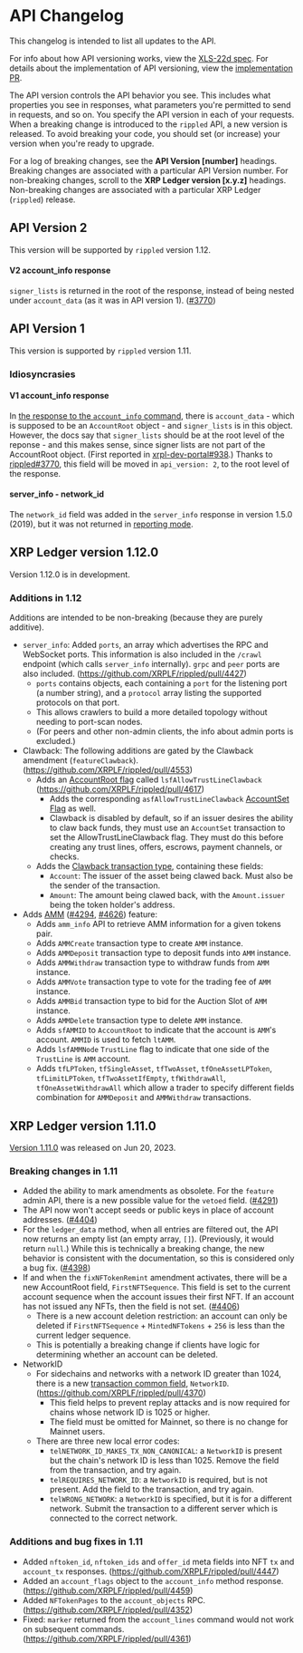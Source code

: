 # API Changelog

This changelog is intended to list all updates to the API.

For info about how API versioning works, view the [XLS-22d spec](https://github.com/XRPLF/XRPL-Standards/discussions/54). For details about the implementation of API versioning, view the [implementation PR](https://github.com/XRPLF/rippled/pull/3155).

The API version controls the API behavior you see. This includes what properties you see in responses, what parameters you're permitted to send in requests, and so on. You specify the API version in each of your requests. When a breaking change is introduced to the `rippled` API, a new version is released. To avoid breaking your code, you should set (or increase) your version when you're ready to upgrade.

For a log of breaking changes, see the **API Version [number]** headings. Breaking changes are associated with a particular API Version number. For non-breaking changes, scroll to the **XRP Ledger version [x.y.z]** headings. Non-breaking changes are associated with a particular XRP Ledger (`rippled`) release.

## API Version 2
This version will be supported by `rippled` version 1.12.

#### V2 account_info response

`signer_lists` is returned in the root of the response, instead of being nested under `account_data` (as it was in API version 1). ([#3770](https://github.com/XRPLF/rippled/pull/3770))

## API Version 1
This version is supported by `rippled` version 1.11.

### Idiosyncrasies

#### V1 account_info response

In [the response to the `account_info` command](https://xrpl.org/account_info.html#response-format), there is `account_data` - which is supposed to be an `AccountRoot` object - and `signer_lists` is in this object. However, the docs say that `signer_lists` should be at the root level of the reponse - and this makes sense, since signer lists are not part of the AccountRoot object. (First reported in [xrpl-dev-portal#938](https://github.com/XRPLF/xrpl-dev-portal/issues/938).) Thanks to [rippled#3770](https://github.com/XRPLF/rippled/pull/3770), this field will be moved in `api_version: 2`, to the root level of the response.

#### server_info - network_id

The `network_id` field was added in the `server_info` response in version 1.5.0 (2019), but it was not returned in [reporting mode](https://xrpl.org/rippled-server-modes.html#reporting-mode).

## XRP Ledger version 1.12.0

Version 1.12.0 is in development.

### Additions in 1.12

Additions are intended to be non-breaking (because they are purely additive).

- `server_info`: Added `ports`, an array which advertises the RPC and WebSocket ports. This information is also included in the `/crawl` endpoint (which calls `server_info` internally). `grpc` and `peer` ports are also included. (https://github.com/XRPLF/rippled/pull/4427)
  - `ports` contains objects, each containing a `port` for the listening port (a number string), and a `protocol` array listing the supported protocols on that port.
  - This allows crawlers to build a more detailed topology without needing to port-scan nodes.
  - (For peers and other non-admin clients, the info about admin ports is excluded.)
- Clawback: The following additions are gated by the Clawback amendment (`featureClawback`). (https://github.com/XRPLF/rippled/pull/4553)
  - Adds an [AccountRoot flag](https://xrpl.org/accountroot.html#accountroot-flags) called `lsfAllowTrustLineClawback` (https://github.com/XRPLF/rippled/pull/4617)
    - Adds the corresponding `asfAllowTrustLineClawback` [AccountSet Flag](https://xrpl.org/accountset.html#accountset-flags) as well.
    - Clawback is disabled by default, so if an issuer desires the ability to claw back funds, they must use an `AccountSet` transaction to set the AllowTrustLineClawback flag. They must do this before creating any trust lines, offers, escrows, payment channels, or checks.
  - Adds the [Clawback transaction type](https://github.com/XRPLF/XRPL-Standards/blob/master/XLS-39d-clawback/README.md#331-clawback-transaction), containing these fields:
    - `Account`: The issuer of the asset being clawed back. Must also be the sender of the transaction.
    - `Amount`: The amount being clawed back, with the `Amount.issuer` being the token holder's address.
- Adds [AMM](https://github.com/XRPLF/XRPL-Standards/discussions/78) ([#4294](https://github.com/XRPLF/rippled/pull/4294), [#4626](https://github.com/XRPLF/rippled/pull/4626)) feature:
    - Adds `amm_info` API to retrieve AMM information for a given tokens pair.
    - Adds `AMMCreate` transaction type to create `AMM` instance.
    - Adds `AMMDeposit` transaction type to deposit funds into `AMM` instance.
    - Adds `AMMWithdraw` transaction type to withdraw funds from `AMM` instance.
    - Adds `AMMVote` transaction type to vote for the trading fee of `AMM` instance.
    - Adds `AMMBid` transaction type to bid for the Auction Slot of `AMM` instance.
    - Adds `AMMDelete` transaction type to delete `AMM` instance.
    - Adds `sfAMMID` to `AccountRoot` to indicate that the account is `AMM`'s account. `AMMID` is used to fetch `ltAMM`.
    - Adds `lsfAMMNode` `TrustLine` flag to indicate that one side of the `TrustLine` is `AMM` account.
    - Adds `tfLPToken`, `tfSingleAsset`, `tfTwoAsset`, `tfOneAssetLPToken`, `tfLimitLPToken`, `tfTwoAssetIfEmpty`,
      `tfWithdrawAll`, `tfOneAssetWithdrawAll` which allow a trader to specify different fields combination 
      for `AMMDeposit` and `AMMWithdraw` transactions.

## XRP Ledger version 1.11.0

[Version 1.11.0](https://github.com/XRPLF/rippled/releases/tag/1.11.0) was released on Jun 20, 2023.

### Breaking changes in 1.11

- Added the ability to mark amendments as obsolete. For the `feature` admin API, there is a new possible value for the `vetoed` field. ([#4291](https://github.com/XRPLF/rippled/pull/4291))
- The API now won't accept seeds or public keys in place of account addresses. ([#4404](https://github.com/XRPLF/rippled/pull/4404))
- For the `ledger_data` method, when all entries are filtered out, the API now returns an empty list (an empty array, `[]`). (Previously, it would return `null`.) While this is technically a breaking change, the new behavior is consistent with the documentation, so this is considered only a bug fix. ([#4398](https://github.com/XRPLF/rippled/pull/4398))
- If and when the `fixNFTokenRemint` amendment activates, there will be a new AccountRoot field, `FirstNFTSequence`. This field is set to the current account sequence when the account issues their first NFT. If an account has not issued any NFTs, then the field is not set. ([#4406](https://github.com/XRPLF/rippled/pull/4406))
  - There is a new account deletion restriction: an account can only be deleted if `FirstNFTSequence` + `MintedNFTokens` + `256` is less than the current ledger sequence.
  - This is potentially a breaking change if clients have logic for determining whether an account can be deleted.
- NetworkID
  - For sidechains and networks with a network ID greater than 1024, there is a new [transaction common field](https://xrpl.org/transaction-common-fields.html), `NetworkID`. (https://github.com/XRPLF/rippled/pull/4370)
    - This field helps to prevent replay attacks and is now required for chains whose network ID is 1025 or higher.
    - The field must be omitted for Mainnet, so there is no change for Mainnet users.
  - There are three new local error codes:
    - `telNETWORK_ID_MAKES_TX_NON_CANONICAL`: a `NetworkID` is present but the chain's network ID is less than 1025. Remove the field from the transaction, and try again.
    - `telREQUIRES_NETWORK_ID`: a `NetworkID` is required, but is not present. Add the field to the transaction, and try again.
    - `telWRONG_NETWORK`: a `NetworkID` is specified, but it is for a different network. Submit the transaction to a different server which is connected to the correct network.

### Additions and bug fixes in 1.11

- Added `nftoken_id`, `nftoken_ids` and `offer_id` meta fields into NFT `tx` and `account_tx` responses. (https://github.com/XRPLF/rippled/pull/4447)
- Added an `account_flags` object to the `account_info` method response. (https://github.com/XRPLF/rippled/pull/4459)
- Added `NFTokenPages` to the `account_objects` RPC. (https://github.com/XRPLF/rippled/pull/4352)
- Fixed: `marker` returned from the `account_lines` command would not work on subsequent commands. (https://github.com/XRPLF/rippled/pull/4361)
